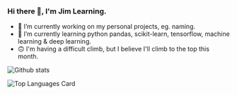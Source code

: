 ### Hi there 👋, I'm Jim Learning.

- 🔭 I’m currently working on my personal projects, eg. naming.
- 🌱 I’m currently learning python pandas, scikit-learn, tensorflow, machine learning & deep learning.
- 🙃 I'm having a difficult climb, but I believe I'll climb to the top this month.

![Github stats](https://github-readme-stats.vercel.app/api?username=jimlearning&theme=highcontrast&show_icons=true&count_private=true)

![Top Languages Card](https://github-readme-stats.vercel.app/api/top-langs/?username=jimlearning)

<!--
**jimlearning/jimlearning** is a ✨ _special_ ✨ repository because its `README.md` (this file) appears on your GitHub profile.

Here are some ideas to get you started:

- 🔭 I’m currently working on ...
- 🌱 I’m currently learning ...
- 👯 I’m looking to collaborate on ...
- 🤔 I’m looking for help with ...
- 💬 Ask me about ...
- 📫 How to reach me: ...
- 😄 Pronouns: ...
- ⚡ Fun fact: ...
-->

